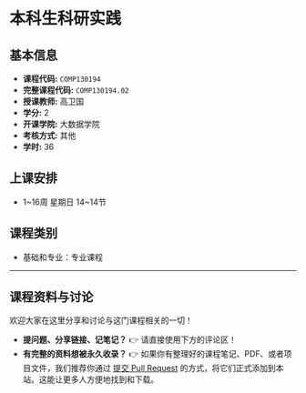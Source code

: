 # 本科生科研实践

## 基本信息

- **课程代码:** `COMP130194`
- **完整课程代码:** `COMP130194.02`
- **授课教师:** 高卫国
- **学分:** 2
- **开课学院:** 大数据学院
- **考核方式:** 其他
- **学时:** 36

## 上课安排

- 1~16周 星期日 14~14节

## 课程类别

- 基础和专业：专业课程

---

## 课程资料与讨论

欢迎大家在这里分享和讨论与这门课程相关的一切！

*   **提问题、分享链接、记笔记？** 👉 请直接使用下方的评论区！
*   **有完整的资料想被永久收录？** 👉 如果你有整理好的课程笔记、PDF、或者项目文件，我们推荐你通过 [提交 Pull Request](https://github.com/cedric1902666/fudan-ds-info/pulls) 的方式，将它们正式添加到本站。这能让更多人方便地找到和下载。